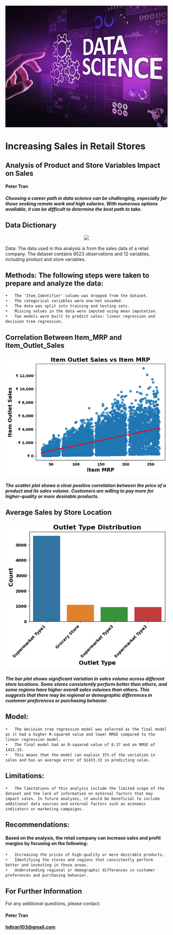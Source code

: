 <p align = "center"> 
  <img src = "https://raw.githubusercontent.com/coding-dojo-data-science/CodingDojo_Images/main/data-science.jpg">
</p>


# Increasing Sales in Retail Stores

## Analysis of Product and Store Variables Impact on Sales

#### Peter Tran

##### Choosing a career path in data science can be challenging, especially for those seeking remote work and high salaries. With numerous options available, it can be difficult to determine the best path to take.

## Data Dictionary

<p align = "center"> 
  <img src = "https://raw.githubusercontent.com/coding-dojo-data-science/Project1_Exemplar/main/DS%20Salaries%20Data%20Dictionary.png">
</p>

Data: The data used in this analysis is from the sales data of a retail company. The dataset contains 8523 observations and 12 variables, including product and store variables.

## Methods: The following steps were taken to prepare and analyze the data:
	•	The 'Item_Identifier' column was dropped from the dataset.
	•	The categorical variables were one-hot encoded.
	•	The data was split into training and testing sets.
	•	Missing values in the data were imputed using mean imputation.
	•	Two models were built to predict sales: linear regression and decision tree regression.




 ## Correlation Between Item_MRP and Item_Outlet_Sales
 
<p align = "center"> 
  <img src = "https://github.com/hdtran103/Prediction-of-Product-Sales/blob/main/Visual%201%20Item%20MRPvsOutletSales.png">
</p>

##### The scatter plot shows a clear positive correlation between the price of a product and its sales volume. Customers are willing to pay more for higher-quality or more desirable products.

## Average Sales by Store Location

<p align = "center"> 
  <img src = "https://github.com/hdtran103/Prediction-of-Product-Sales/blob/main/outlet%20distribution.png">
</p>

##### The bar plot shows significant variation in sales volume across different store locations. Some stores consistently perform better than others, and some regions have higher overall sales volumes than others. This suggests that there may be regional or demographic differences in customer preferences or purchasing behavior.

## Model:

	•	The decision tree regression model was selected as the final model as it had a higher R-squared value and lower RMSE compared to the linear regression model.
	•	The final model had an R-squared value of 0.37 and an RMSE of 1433.33. 
	•	This means that the model can explain 37% of the variation in sales and has an average error of $1433.33 in predicting sales.


## Limitations:

	•	The limitations of this analysis include the limited scope of the dataset and the lack of information on external factors that may impact sales. In future analyses, it would be beneficial to include additional data sources and external factors such as economic indicators or marketing campaigns.

## Recommendations:
#### Based on the analysis, the retail company can increase sales and profit margins by focusing on the following:

	•	Increasing the prices of high-quality or more desirable products.
	•	Identifying the stores and regions that consistently perform better and investing in those areas.
	•	Understanding regional or demographic differences in customer preferences and purchasing behavior.


## For Further Information

For any additional questions, please contact: 
#### Peter Tran 
#### hdtran103@gmail.com
